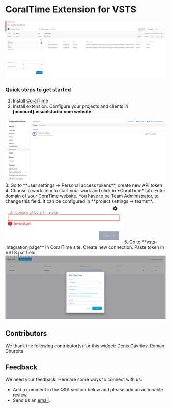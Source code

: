 # CoralTime Extension for VSTS

<img src="./static/img/example.jpg" />

### Quick steps to get started ###

1. Install [CoralTime](https://github.com/CoralTime/CoralTime)
2. Install extension. Configure your projects and clients in **[account].visualstudio.com website**
<img src="./static/img/install-extension.png" />
3. Go to **user settings -> Personal access tokens**, create new API token
4. Choose a work item to start your work and click in *CoralTime* tab. Enter domain of your CoraTime website. You have to be Team Administrator, to change this field. It can be configured in **project settings -> teams**.
<img src="./static/img/enter-url.png" />
5. Go to **vsts-integration page** in CoralTime site. Create new connection. Paste token in VSTS pat field
<img src="./static/img/vsts-integration.jpg" />

## Contributors

We thank the following contributor(s) for this widget: Denis Gavrilov, Roman Churpita

## Feedback

We need your feedback! Here are some ways to connect with us:

- Add a comment in the Q&A section below and please add an actionable review.
- Send us an [email](mailto://denis.gavrilov@coralteq.com).

